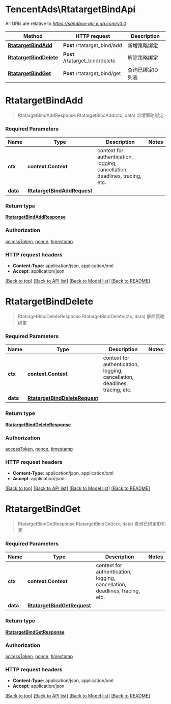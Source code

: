 # TencentAds\RtatargetBindApi

All URIs are relative to *https://sandbox-api.e.qq.com/v3.0*

Method | HTTP request | Description
------------- | ------------- | -------------
[**RtatargetBindAdd**](RtatargetBindApi.md#RtatargetBindAdd) | **Post** /rtatarget_bind/add | 新增策略绑定
[**RtatargetBindDelete**](RtatargetBindApi.md#RtatargetBindDelete) | **Post** /rtatarget_bind/delete | 解除策略绑定
[**RtatargetBindGet**](RtatargetBindApi.md#RtatargetBindGet) | **Post** /rtatarget_bind/get | 查询已绑定ID列表


# **RtatargetBindAdd**
> RtatargetBindAddResponse RtatargetBindAdd(ctx, data)
新增策略绑定

### Required Parameters

Name | Type | Description  | Notes
------------- | ------------- | ------------- | -------------
 **ctx** | **context.Context** | context for authentication, logging, cancellation, deadlines, tracing, etc.
  **data** | [**RtatargetBindAddRequest**](RtatargetBindAddRequest.md)|  | 

### Return type

[**RtatargetBindAddResponse**](RtatargetBindAddResponse.md)

### Authorization

[accessToken](../README.md#accessToken), [nonce](../README.md#nonce), [timestamp](../README.md#timestamp)

### HTTP request headers

 - **Content-Type**: application/json, application/xml
 - **Accept**: application/json

[[Back to top]](#) [[Back to API list]](../README.md#documentation-for-api-endpoints) [[Back to Model list]](../README.md#documentation-for-models) [[Back to README]](../README.md)

# **RtatargetBindDelete**
> RtatargetBindDeleteResponse RtatargetBindDelete(ctx, data)
解除策略绑定

### Required Parameters

Name | Type | Description  | Notes
------------- | ------------- | ------------- | -------------
 **ctx** | **context.Context** | context for authentication, logging, cancellation, deadlines, tracing, etc.
  **data** | [**RtatargetBindDeleteRequest**](RtatargetBindDeleteRequest.md)|  | 

### Return type

[**RtatargetBindDeleteResponse**](RtatargetBindDeleteResponse.md)

### Authorization

[accessToken](../README.md#accessToken), [nonce](../README.md#nonce), [timestamp](../README.md#timestamp)

### HTTP request headers

 - **Content-Type**: application/json, application/xml
 - **Accept**: application/json

[[Back to top]](#) [[Back to API list]](../README.md#documentation-for-api-endpoints) [[Back to Model list]](../README.md#documentation-for-models) [[Back to README]](../README.md)

# **RtatargetBindGet**
> RtatargetBindGetResponse RtatargetBindGet(ctx, data)
查询已绑定ID列表

### Required Parameters

Name | Type | Description  | Notes
------------- | ------------- | ------------- | -------------
 **ctx** | **context.Context** | context for authentication, logging, cancellation, deadlines, tracing, etc.
  **data** | [**RtatargetBindGetRequest**](RtatargetBindGetRequest.md)|  | 

### Return type

[**RtatargetBindGetResponse**](RtatargetBindGetResponse.md)

### Authorization

[accessToken](../README.md#accessToken), [nonce](../README.md#nonce), [timestamp](../README.md#timestamp)

### HTTP request headers

 - **Content-Type**: application/json, application/xml
 - **Accept**: application/json

[[Back to top]](#) [[Back to API list]](../README.md#documentation-for-api-endpoints) [[Back to Model list]](../README.md#documentation-for-models) [[Back to README]](../README.md)

